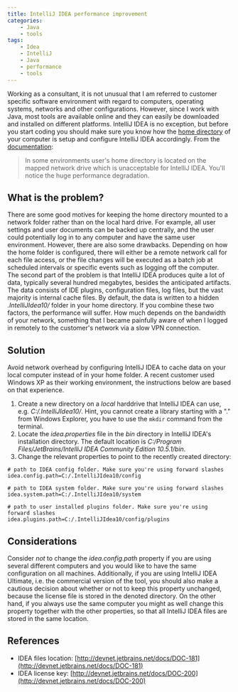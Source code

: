 ```yaml
---
title: IntelliJ IDEA performance improvement
categories:
    - Java
    - tools
tags:
    - Idea
    - IntelliJ
    - Java
    - performance
    - tools
---
```



Working as a consultant, it is not unusual that I am referred to customer specific software environment with regard to computers, operating systems, networks and other configurations. However, since I work with Java, most tools are available online and they can easily be downloaded and installed on different platforms. IntelliJ IDEA is no exception, but before you start coding you should make sure you know how the [home directory](http://en.wikipedia.org/wiki/Home_directory) of your computer is setup and configure IntelliJ IDEA accordingly. From the [documentation](http://devnet.jetbrains.net/docs/DOC-181):

> In some environments user's home directory is located on the mapped network drive which is unacceptable for IntelliJ IDEA. You'll notice the huge performance degradation.

## What is the problem?

There are some good motives for keeping the home directory mounted to a network folder rather than on the local hard drive. For example, all user settings and user documents can be backed up centrally, and the user could potentially log in to any computer and have the same user environment. However, there are also some drawbacks. Depending on how the home folder is configured, there will either be a remote network call for each file access, or the file changes will be executed as a batch job at scheduled intervals or specific events such as logging off the computer. The second part of the problem is that IntelliJ IDEA produces quite a lot of data, typically several hundred megabytes, besides the anticipated artifacts. The data consists of IDE plugins, configuration files, log files, but the vast majority is internal cache files. By default, the data is written to a hidden _.IntelliJIdea10/_ folder in your home directory. If you combine these two factors, the performance will suffer. How much depends on the bandwidth of your network, something that I became painfully aware of when I logged in remotely to the customer's network via a slow VPN connection.

## Solution

Avoid network overhead by configuring IntelliJ IDEA to cache data on your local computer instead of in your home folder. A recent customer used Windows XP as their working environment, the instructions below are based on that experience.

1.  Create a new directory on a _local_ harddrive that IntelliJ IDEA can use, e.g. _C:/.IntelliJIdea10/_. Hint, you cannot create a library starting with a "." from Windows Explorer, you have to use the `mkdir` command from the terminal.
2.  Locate the _idea.properties_ file in the _bin_ directory in IntelliJ IDEA's installation directory. The default location is _C:/Program Files/JetBrains/IntelliJ IDEA Community Edition 10.5.1/bin_.
3.  Change the relevant properties to point to the recently created directory:
    
```properties
# path to IDEA config folder. Make sure you're using forward slashes
idea.config.path=C:/.IntelliJIdea10/config

# path to IDEA system folder. Make sure you're using forward slashes
idea.system.path=C:/.IntelliJIdea10/system

# path to user installed plugins folder. Make sure you're using forward slashes
idea.plugins.path=C:/.IntelliJIdea10/config/plugins
```

## Considerations

Consider _not_ to change the _idea.config.path_ property if you are using several different computers and you would like to have the same configuration on all machines. Additionally, if you are using IntelliJ IDEA Ultimate, i.e. the commercial version of the tool, you should also make a cautious decision about whether or not to keep this property unchanged, because the license file is stored in the denoted directory. On the other hand, if you always use the same computer you might as well change this property together with the other properties, so that all IntelliJ IDEA files are stored in the same location.

## References

*   IDEA files location: [http://devnet.jetbrains.net/docs/DOC-181](http://devnet.jetbrains.net/docs/DOC-181)
*   IDEA license key: [http://devnet.jetbrains.net/docs/DOC-200](http://devnet.jetbrains.net/docs/DOC-200)